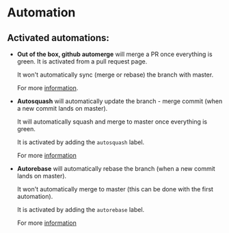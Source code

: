 # Automation

## Activated automations:
 
 - **Out of the box, github automerge** will merge a PR once everything is green. It is activated from a pull request page.
 
   It won't automatically sync (merge or rebase) the branch with master.    
 
   For more [information](https://docs.github.com/en/github/collaborating-with-issues-and-pull-requests/automatically-merging-a-pull-request).
 
 - **Autosquash** will automatically update the branch - merge commit (when a new commit lands on master).
 
   It will automatically squash and merge to master once everything is green.
   
   It is activated by adding the `autosquash` label. 
 
   For more [information](https://github.com/marketplace/actions/autosquash)
 
 - **Autorebase** will automatically rebase the branch (when a new commit lands on master).
 
   It won't automatically merge to master (this can be done with the first automation).
   
   It is activated by adding the `autorebase` label.
 
   For more [information](https://github.com/marketplace/actions/rebase-pull-requests)
